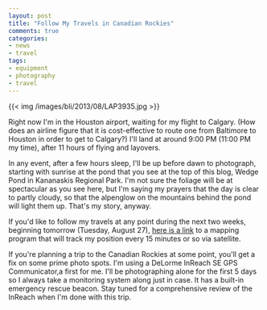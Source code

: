 ```yaml
---
layout: post
title: "Follow My Travels in Canadian Rockies"
comments: true
categories:
- news
- travel
tags:
- equipment
- photography
- travel
---
```


{{<  img /images/bli/2013/08/LAP3935.jpg  >}}

Right now I'm in the Houston airport, waiting for my flight to Calgary. (How does an airline figure that it is cost-effective to route one from Baltimore to Houston in order to get to Calgary?) I'll land at around 9:00 PM (11:00 PM my time), after 11 hours of flying and layovers.  

<!-- more -->

In any event, after a few hours sleep, I'll be up before dawn to photograph, starting with sunrise at the pond that you see at the top of this blog, Wedge Pond in Kananaskis Regional Park. I'm not sure the foliage will be at spectacular as you see here, but I'm saying my prayers that the day is clear to partly cloudy, so that the alpenglow on the mountains behind the pond will light them up. That's my story, anyway. 

If you'd like to follow my travels at any point during the next two weeks, beginning tomorrow (Tuesday, August 27), [here is a link](https://share.delorme.com/2f58e8e2aee4429697d785cf1d11b9c3) to a mapping program that will track my position every 15 minutes or so via satellite. 

If you're planning a trip to the Canadian Rockies at some point, you'll get a fix on some prime photo spots. I'm using a DeLorme InReach SE GPS Communicator,a first for me. I'll be photographing alone for the first 5 days so I always take a monitoring system along just in case. It has a built-in emergency rescue beacon. Stay tuned for a comprehensive review of the InReach when I'm done with this trip.
